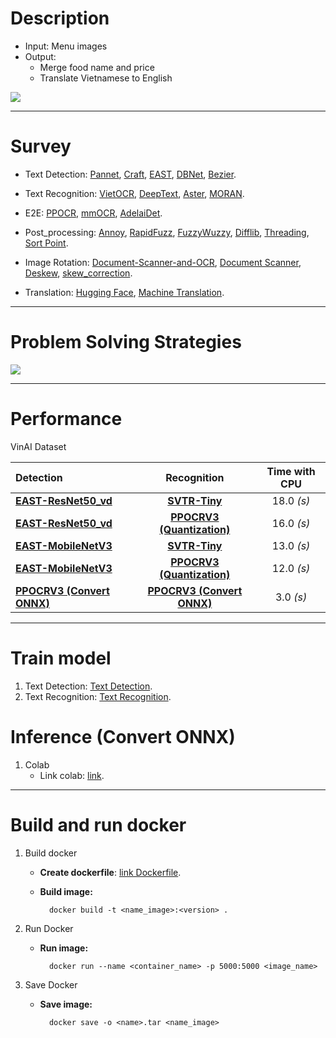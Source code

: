 # Description
- Input: Menu images
- Output: 
    - Merge food name and price
    - Translate Vietnamese to English

![](./images/Visualize.jpeg)

---

# Survey
- Text Detection: [Pannet](https://github.com/WenmuZhou/PAN.pytorch), [Craft](https://github.com/clovaai/CRAFT-pytorch), [EAST](https://github.com/argman/EAST), [DBNet](https://github.com/phamdinhkhanh/general_ocr/blob/main/configs/textdet/dbnet/README.md), [Bezier](https://github.com/Yuliang-Liu/bezier_curve_text_spotting).

- Text Recognition: [VietOCR](https://github.com/pbcquoc/vietocr), [DeepText](https://github.com/clovaai/deep-text-recognition-benchmark), [Aster](https://github.com/bgshih/aster), [MORAN](https://github.com/Canjie-Luo/MORAN_v2).

- E2E: [PPOCR](https://github.com/PaddlePaddle/PaddleOCR), [mmOCR](https://github.com/open-mmlab/mmocr), [AdelaiDet](https://github.com/aim-uofa/AdelaiDet).

- Post_processing: [Annoy](https://github.com/spotify/annoy), [
RapidFuzz](https://github.com/maxbachmann/RapidFuzz?fbclid=IwAR0HffzFqj1WiUuXYITxFcxbZBokBKQmySXtiyaMYVk3E474GGIw2rZ569I), [FuzzyWuzzy](https://www.geeksforgeeks.org/fuzzywuzzy-python-library/), [Difflib](https://iq.opengenus.org/difflib-module-in-python/?fbclid=IwAR304LkvfwFGjzEQctCPJU4MW4bkHnzNw7MqULiuHYQpv8q7HFRrDy3_34k#:~:text=get_close_matches.%20Another%20simple%20yet%20powerful%20tool%20in%20difflib,function%20works%20like%20this%3A%20get_close_matches%28target_word%2C%20list_of_possibilities%2C%20n%3Dresult_limit%2C%20cutoff%29), [Threading](https://realpython.com/intro-to-python-threading/?fbclid=IwAR0WLMA-vz44Mzcv1ahdZpxlAtY2NjizfVntPTODkOV4n_x_s89MoJcr2oA), [Sort Point](https://dev-qa.com/2040644/the-best-way-to-sort-points-in-2d-by-table).

- Image Rotation: [Document-Scanner-and-OCR](https://github.com/ankitshaw/Document-Scanner-and-OCR), [Document Scanner](https://github.com/MrGrayCode/OpenCV-Projects/tree/master/Document%20Scanner), [Deskew](https://github.com/sbrunner/deskew), [skew_correction](https://github.com/prajwalmylar/skew_correction).

- Translation: [Hugging Face](https://github.com/huggingface/transformers?fbclid=IwAR03bGv-MoW9haC7LWIO5-i35q8hYCBVUWNbFl2NaTG8qI6ZT61Dpd5PPT4), [Machine Translation](https://github.com/3ba2ii/Machine-Translation-NLP).

---

# Problem Solving Strategies

![](./images/Strategies.png)

---

# Performance

VinAI Dataset

| Detection | Recognition | Time with CPU |
| :-- | :-: | :-: |
| [**EAST-ResNet50_vd**](https://github.com/PaddlePaddle/PaddleOCR/blob/release/2.6/configs/det/det_r50_vd_east.yml) | [**SVTR-Tiny**](https://github.com/PaddlePaddle/PaddleOCR/blob/release/2.6/configs/rec/rec_svtrnet.yml) | 18.0 *(s)* |
| [**EAST-ResNet50_vd**](https://github.com/PaddlePaddle/PaddleOCR/blob/release/2.6/configs/det/det_r50_vd_east.yml) | [**PPOCRV3 (Quantization)**](https://github.com/PaddlePaddle/PaddleOCR/blob/release/2.6/configs/rec/PP-OCRv3/en_PP-OCRv3_rec.yml) | 16.0 *(s)* |
| [**EAST-MobileNetV3**](https://github.com/PaddlePaddle/PaddleOCR/blob/release/2.6/configs/det/det_mv3_east.yml) | [**SVTR-Tiny**](https://github.com/PaddlePaddle/PaddleOCR/blob/release/2.6/configs/rec/rec_svtrnet.yml) | 13.0 *(s)* |
| [**EAST-MobileNetV3**](https://github.com/PaddlePaddle/PaddleOCR/blob/release/2.6/configs/det/det_mv3_east.yml) | [**PPOCRV3 (Quantization)**](https://github.com/PaddlePaddle/PaddleOCR/blob/release/2.6/configs/rec/PP-OCRv3/en_PP-OCRv3_rec.yml) | 12.0 *(s)* |
| [**PPOCRV3 (Convert ONNX)**](https://github.com/PaddlePaddle/PaddleOCR/blob/release/2.6/configs/det/ch_PP-OCRv3/ch_PP-OCRv3_det_student.yml) | [**PPOCRV3 (Convert ONNX)**](https://github.com/PaddlePaddle/PaddleOCR/blob/release/2.6/configs/rec/PP-OCRv3/en_PP-OCRv3_rec.yml) | 3.0 *(s)* |

---

# Train model
1. Text Detection: [Text Detection](https://github.com/anminhhung/Smart_menu_OCR/blob/master/notebook/PPOCR_Detection.ipynb). 
2. Text Recognition: [Text Recognition](https://github.com/anminhhung/Smart_menu_OCR/blob/master/notebook/PPOCR_Recognition.ipynb). 

# Inference (Convert ONNX)
1. Colab
    - Link colab: [link](https://github.com/anminhhung/Smart_menu_OCR/blob/master/notebook/PPOCR_Inference.ipynb).  

---

# Build and run docker
1. Build docker
    - **Create dockerfile**: [link Dockerfile](https://github.com/anminhhung/Smart_menu_OCR/blob/master/Dockerfile).
    - **Build image:**

            docker build -t <name_image>:<version> .

2. Run Docker

    - **Run image:**
            
            docker run --name <container_name> -p 5000:5000 <image_name>

3. Save Docker

    - **Save image:**

            docker save -o <name>.tar <name_image>

